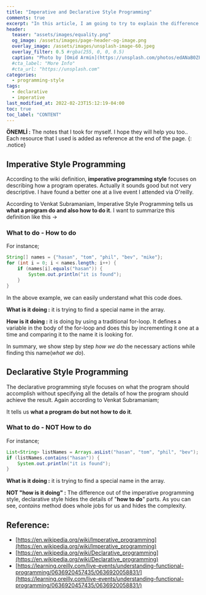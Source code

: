 ```yaml
---
title: "Imperative and Declarative Style Programming"
comments: true
excerpt: "In this article, I am going to try to explain the difference between imperative and declarative style programming"
header:
  teaser: "assets/images/equality.png"
  og_image: /assets/images/page-header-og-image.png
  overlay_image: /assets/images/unsplash-image-60.jpeg
  overlay_filter: 0.5 #rgba(255, 0, 0, 0.5)
  caption: "Photo by [Omid Armin](https://unsplash.com/photos/edANaB0ZFVo) on Unsplash"
  #cta_label: "More Info"
  #cta_url: "https://unsplash.com"
categories:
  - programming-style
tags:
  - declarative
  - imperative
last_modified_at: 2022-02-23T15:12:19-04:00
toc: true
toc_label: "CONTENT"
---
```




**ÖNEMLİ :** The notes that I took for myself. I hope they will help you too.. Each resource that I used is added as reference at the end of the page.
{: .notice}

## Imperative Style Programming

According to the wiki definition, **imperative programming style** focuses on describing how a program operates. Actually it sounds good but not very descriptive. I have found a better one at a live event I attended via O'reilly.

According to Venkat Subramaniam, Imperative Style Programming tells us **what a program do and also how to do it**. I want to summarize this definition like this ->

### What to do - How to do

For instance;

```java
String[] names = {"hasan", "tom", "phil", "bev", "mike"};
for (int i = 0; i < names.length; i++) {
    if (names[i].equals("hasan")) {
        System.out.println("it is found");
    }
}
```
In the above example, we can easily understand what this code does.

**What is it doing :** it is trying to find a special name in the array.

**How is it doing :** it is doing by using a traditional for-loop. It defines a variable in the body of the for-loop and does this by incrementing it one at a time and comparing it to the name it is looking for.

In summary, we show step by step *how we do* the necessary actions while finding this name(*what we do*).

## Declarative Style Programming

The declarative programming style focuses on what the program should accomplish without specifying all the details of how the program should achieve the result. Again according to Venkat Subramaniam;

It tells us **what a program do but not how to do it**.

### What to do - NOT How to do

For instance;

```java
List<String> listNames = Arrays.asList("hasan", "tom", "phil", "bev");
if (listNames.contains("hasan")) {
    System.out.println("it is found");
}
```
**What is it doing :** it is trying to find a special name in the array.

**NOT "how is it doing" :** The difference out of the imperative programming style, declarative style hides the details of "**how to do**" parts. As you can see, *contains* method does whole jobs for us and hides the complexity.

## Reference:
* [https://en.wikipedia.org/wiki/Imperative_programming](https://en.wikipedia.org/wiki/Imperative_programming)
* [https://en.wikipedia.org/wiki/Declarative_programming](https://en.wikipedia.org/wiki/Declarative_programming)
* [https://learning.oreilly.com/live-events/understanding-functional-programming/0636920457435/0636920058831/](https://learning.oreilly.com/live-events/understanding-functional-programming/0636920457435/0636920058831/)
